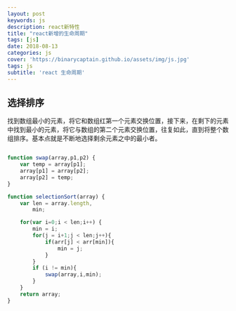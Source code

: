 ```yaml
---
layout: post
keywords: js
description: react新特性
title: "react新增的生命周期"
tags: [js]
date: 2018-08-13
categories: js
cover: 'https://binarycaptain.github.io/assets/img/js.jpg'
tags: js
subtitle: 'react 生命周期'
---
```


## 选择排序

找到数组最小的元素，将它和数组红第一个元素交换位置，接下来，在剩下的元素中找到最小的元素，将它与数组的第二个元素交换位置，往复如此，直到将整个数组排序。基本点就是不断地选择剩余元素之中的最小者。

```javascript

function swap(array,p1,p2) {
	var temp = array[p1];
	array[p1] = array[p2];
	array[p2] = temp;
}

function selectionSort(array) {
	var len = array.length,
		min;

	for(var i=0;i < len;i++) {
		min = i;
		for(j = i+1;j < len;j++){
			if(arr[j] < arr[min]){
				min = j;
			}
		}
		if (i != min){
			swap(array,i,min);
		}
	}
	return array;
}

```








